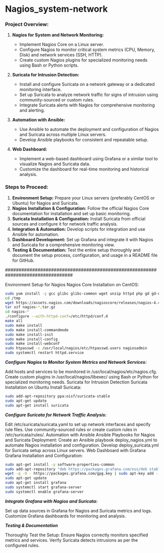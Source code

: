 # Nagios_system-network

### Project Overview:
1. **Nagios for System and Network Monitoring:**
   - Implement Nagios Core on a Linux server.
   - Configure Nagios to monitor critical system metrics (CPU, Memory, Disk) and network services (SSH, HTTP).
   - Create custom Nagios plugins for specialized monitoring needs using Bash or Python scripts.

2. **Suricata for Intrusion Detection:**
   - Install and configure Suricata on a network gateway or a dedicated monitoring interface.
   - Set up Suricata to analyze network traffic for signs of intrusion using community-sourced or custom rules.
   - Integrate Suricata alerts with Nagios for comprehensive monitoring and alerting.

3. **Automation with Ansible:**
   - Use Ansible to automate the deployment and configuration of Nagios and Suricata across multiple Linux servers.
   - Develop Ansible playbooks for consistent and repeatable setup.

4. **Web Dashboard:**
   - Implement a web-based dashboard using Grafana or a similar tool to visualize Nagios and Suricata data.
   - Customize the dashboard for real-time monitoring and historical analysis.

### Steps to Proceed:
1. **Environment Setup:** Prepare your Linux servers (preferably CentOS or Ubuntu) for Nagios and Suricata.
2. **Nagios Installation & Configuration:** Follow the official Nagios Core documentation for installation and set up basic monitoring.
3. **Suricata Installation & Configuration:** Install Suricata from official sources and configure it for network traffic analysis.
4. **Integration & Automation:** Develop scripts for integration and use Ansible for automation.
5. **Dashboard Development:** Set up Grafana and integrate it with Nagios and Suricata for a comprehensive monitoring view.
6. **Testing & Documentation:** Test the entire setup thoroughly and document the setup process, configuration, and usage in a README file for GitHub.

#################################################################################

Environment Setup for Nagios
Nagios Core Installation on CentOS:

```bash
sudo yum install -y gcc glibc glibc-common wget unzip httpd php gd gd-devel perl postfix
cd /tmp
wget https://assets.nagios.com/downloads/nagioscore/releases/nagios-4.4.6.tar.gz
tar xzf nagios-*.tar.gz
cd nagios-*
./configure --with-httpd-conf=/etc/httpd/conf.d
make all
sudo make install
sudo make install-commandmode
sudo make install-init
sudo make install-config
sudo make install-webconf
sudo htpasswd -c /usr/local/nagios/etc/htpasswd.users nagiosadmin
sudo systemctl restart httpd.service
```

***Configure Nagios to Monitor System Metrics and Network Services:***

Add hosts and services to be monitored in /usr/local/nagios/etc/nagios.cfg.
Create custom plugins in /usr/local/nagios/libexec/ using Bash or Python for specialized monitoring needs.
Suricata for Intrusion Detection
Suricata Installation on Ubuntu
Install Suricata:

```bash
sudo add-apt-repository ppa:oisf/suricata-stable
sudo apt-get update
sudo apt-get install suricata
```
***Configure Suricata for Network Traffic Analysis:***

Edit /etc/suricata/suricata.yaml to set up network interfaces and specify rule files.
Use community-sourced rules or create custom rules in /etc/suricata/rules/.
Automation with Ansible
Ansible Playbooks for Nagios and Suricata Deployment:
Create an Ansible playbook deploy_nagios.yml to automate Nagios installation and configuration.
Develop deploy_suricata.yml for Suricata setup across Linux servers.
Web Dashboard with Grafana
Grafana Installation and Configuration:

```bash
sudo apt-get install -y software-properties-common
sudo add-apt-repository "deb https://packages.grafana.com/oss/deb stable main"
wget -q -O - https://packages.grafana.com/gpg.key | sudo apt-key add -
sudo apt-get update
sudo apt-get install grafana
sudo systemctl start grafana-server
sudo systemctl enable grafana-server
```

***Integrate Grafana with Nagios and Suricata:***

Set up data sources in Grafana for Nagios and Suricata metrics and logs.
Customize Grafana dashboards for monitoring and analysis.

***Testing & Documentation***

Thoroughly Test the Setup:
Ensure Nagios correctly monitors specified metrics and services.
Verify Suricata detects intrusions as per the configured rules.
